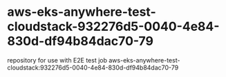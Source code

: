 # aws-eks-anywhere-test-cloudstack-932276d5-0040-4e84-830d-df94b84dac70-79
repository for use with E2E test job aws-eks-anywhere-test-cloudstack:932276d5-0040-4e84-830d-df94b84dac70-79
